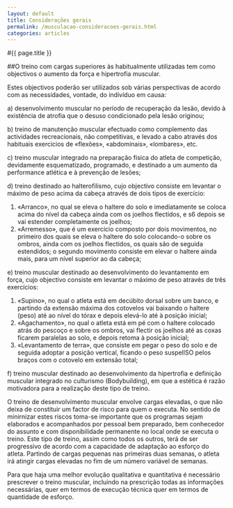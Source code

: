 ```yaml
---
layout: default
title: Considerações gerais
permalink: /musculacao-consideracoes-gerais.html
categories: articles
---
```


#{{ page.title }}

##O treino com cargas superiores às habitualmente utilizadas tem co­mo objectivos o aumento da força e hipertrofia muscular.

Estes objectivos poderão ser utilizados sob várias perspectivas de acordo com as necessidades, vontade, do indivíduo em causa:

a) desenvolvimento muscular no período de recuperação da lesão, devido à existência de atrofia que o desuso condicionado pela lesão originou;

b) treino de manutenção muscular efectuado como complemento das actividades recreacionais, não competitivas, e levado a cabo através dos habituais exercícios de «flexões», «abdominais», «lombares», etc.

c) treino muscular integrado na preparação física do atleta de com­petição, devidamente esquematizado, programado, e destinado a um au­mento da performance atlética e à prevenção de lesões;

d) treino destinado ao halterofilismo, cujo objectivo consiste em le­vantar o máximo de peso acima da cabeça através de dois tipos de exercício:

1. «Arranco», no qual se eleva o haltere do solo e imediatamente se coloca acima do nível da cabeça ainda com os joelhos flectidos, e s6 depois se vai estender completamente os joelhos;
2. «Arremesso», que é um exercício composto por dois movimen­tos, no primeiro dos quais se eleva o haltere do solo colocando-o sobre os ombros, ainda com os joelhos flectidos, os quais são de se­guida estendidos; o segundo movimento consiste em elevar o haltere ainda mais, para um nível superior ao da cabeça;

e) treino muscular destinado ao desenvolvimento do levantamento em força, cujo objectivo consiste em levantar o máximo de peso através de três exercícios:

1. «Supino», no qual o atleta está em decúbito dorsal sobre um ban­co, e partindo da extensão máxima dos cotovelos vai baixando o hal­tere (peso) até ao nível do tórax e depois elevá-lo até à posição inicial;
2. «Agachamento», no qual o atleta está em pé com o haltere coloca­do atrás do pescoço e sobre os ombros, vai flectir os joelhos até as coxas ficarem paralelas ao solo, e depois retoma à posição inicial;
2. «Levantamento de terra», que consiste em pegar o peso do solo e de seguida adoptar a posição vertical, ficando o peso suspellSO pe­los braços com o cotovelo em extensão total;

f) treino muscular destinado ao desenvolvimento da hipertrofia e de­finição muscular integrado no culturismo (Bodybuilding), em que a es­tética é razão motivadora para a realização deste tipo de treino.

O treino de desenvolvimento muscular envolve cargas elevadas, o que não deixa de constituir um factor de risco para quem o executa. No sentido de minirnizar estes riscos toma-se importante que os programas sejam elaborados e acompanhados por pessoal bem preparado, bem conhecedor do assunto e com disponibilidade permanente no local onde se executa o treino. Este tipo de treino, assim como todos os outros, terá de ser progressivo de acordo com a capacidade de adaptação ao es­forço do atleta. Partindo de cargas pequenas nas primeiras duas sema­nas, o atleta irá atingir cargas elevadas no fim de um número variável de semanas.

Para que haja uma melhor evolução qualitativa e quantita­tiva é necessário prescrever o treino muscular, incluindo na prescrição todas as informações necessárias, quer em termos de execução técnica quer em termos de quantidade de esforço.